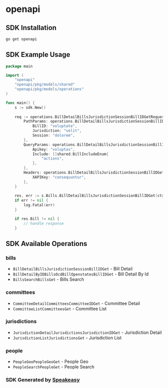 # openapi

<!-- Start SDK Installation -->
## SDK Installation

```bash
go get openapi
```
<!-- End SDK Installation -->

## SDK Example Usage
<!-- Start SDK Example Usage -->
```go
package main

import (
    "openapi"
    "openapi/pkg/models/shared"
    "openapi/pkg/models/operations"
)

func main() {
    s := sdk.New()
    
    req := operations.BillDetailBillsJurisdictionSessionBillIDGetRequest{
        PathParams: operations.BillDetailBillsJurisdictionSessionBillIDGetPathParams{
            BillID: "voluptate",
            Jurisdiction: "velit",
            Session: "dolorem",
        },
        QueryParams: operations.BillDetailBillsJurisdictionSessionBillIDGetQueryParams{
            Apikey: "voluptas",
            Include: []shared.BillIncludeEnum{
                "actions",
            },
        },
        Headers: operations.BillDetailBillsJurisdictionSessionBillIDGetHeaders{
            XAPIKey: "consequuntur",
        },
    }
    
    res, err := s.Bills.BillDetailBillsJurisdictionSessionBillIDGet(ctx, req)
    if err != nil {
        log.Fatal(err)
    }

    if res.Bill != nil {
        // handle response
    }
```
<!-- End SDK Example Usage -->

<!-- Start SDK Available Operations -->
## SDK Available Operations

### bills

* `BillDetailBillsJurisdictionSessionBillIDGet` - Bill Detail
* `BillDetailByIDBillsOcdBillOpenstatesBillIDGet` - Bill Detail By Id
* `BillsSearchBillsGet` - Bills Search

### committees

* `CommitteeDetailCommitteesCommitteeIDGet` - Committee Detail
* `CommitteeListCommitteesGet` - Committee List

### jurisdictions

* `JurisdictionDetailJurisdictionsJurisdictionIDGet` - Jurisdiction Detail
* `JurisdictionListJurisdictionsGet` - Jurisdiction List

### people

* `PeopleGeoPeopleGeoGet` - People Geo
* `PeopleSearchPeopleGet` - People Search

<!-- End SDK Available Operations -->

### SDK Generated by [Speakeasy](https://docs.speakeasyapi.dev/docs/using-speakeasy/client-sdks)
